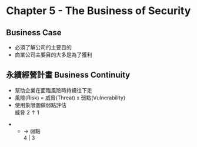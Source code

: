 # Chapter 5 - The Business of Security

## Business Case
+ 必須了解公司的主要目的
+ 商業公司主要目的大多是為了獲利

## 永續經營計畫 Business Continuity
+ 幫助企業在面臨風險時持續往下走
+ 風險(Risk) = 威脅(Threat) x 弱點(Vulnerability)
+ 使用象限圖做弱點評估  
威脅
2 ↑ 1  
- - → 弱點  
4 | 3  
